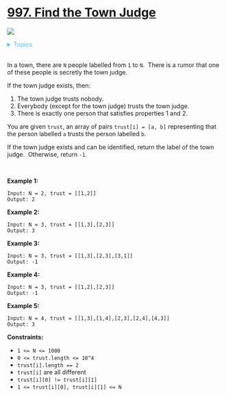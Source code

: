 # [997. Find the Town Judge](https://leetcode-cn.com/problems/find-the-town-judge/)

![](https://img.shields.io/badge/Difficulty-Easy-green.svg)

<details>
<summary style="color:#4FC3F7">Topics</summary>

* [`Graph`](https://leetcode.com/tag/graph/)

</details>
<br />

In a town, there are `N` people labelled from `1` to `N`.  There is a rumor that one of these people is secretly the town judge.

If the town judge exists, then:
 
 1. The town judge trusts nobody.
 2. Everybody (except for the town judge) trusts the town judge.
 3. There is exactly one person that satisfies properties 1 and 2.

You are given `trust`, an array of pairs `trust[i] = [a, b]` representing that the person labelled `a` trusts the person labelled `b`.

If the town judge exists and can be identified, return the label of the town judge.  Otherwise, return `-1`.

 

**Example 1:**
```
Input: N = 2, trust = [[1,2]]
Output: 2
```

**Example 2:**
```
Input: N = 3, trust = [[1,3],[2,3]]
Output: 3
```

**Example 3:**
```
Input: N = 3, trust = [[1,3],[2,3],[3,1]]
Output: -1
```

**Example 4:**
```
Input: N = 3, trust = [[1,2],[2,3]]
Output: -1
```

**Example 5:**
```
Input: N = 4, trust = [[1,3],[1,4],[2,3],[2,4],[4,3]]
Output: 3
```

**Constraints:**

 + `1 <= N <= 1000`
 + `0 <= trust.length <= 10^4`
 + `trust[i].length == 2`
 + `trust[i]` are all different
 + `trust[i][0] != trust[i][1]`
 + `1 <= trust[i][0], trust[i][1] <= N`
